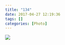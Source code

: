 ```yaml
---
title: "134"
date: 2017-04-27 12:19:36
tags: []
categories: [Photo]
---
```




![](https://imglf1.nosdn.127.net/img/a0Q0UWZOckZvaXM1cE5JYnB6ai8wcmlSMHlrYTM1YUhkZEIyV1M2KzVHT0M5MDZvMlFKS09nPT0.jpg)